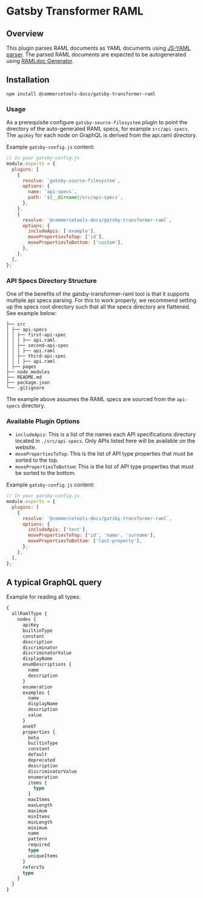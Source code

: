 # Gatsby Transformer RAML

## Overview

This plugin parses RAML documents as YAML documents using [JS-YAML parser](https://github.com/nodeca/js-yaml). The parsed RAML documents are expected to be autogenerated using [RAMLdoc Generator](../ramldoc-generator/README.md).

## Installation

`npm install @commercetools-docs/gatsby-transformer-raml`

### Usage

As a prerequisite configure `gatsby-source-filesystem` plugin to point the directory of the auto-generated RAML specs, for example `src/api-specs`. The `apiKey` for each node on GraphQL is derived from the api.raml directory.

Example `gatsby-config.js` content:

```js
// In your gatsby-config.js
module.exports = {
  plugins: [
    {
      resolve: `gatsby-source-filesystem`,
      options: {
        name: `api-specs`,
        path: `${__dirname}/src/api-specs`,
      },
    },
    {
      resolve: `@commercetools-docs/gatsby-transformer-raml`,
      options: {
        includeApis: ['example'],
        movePropertiesToTop: ['id'],
        movePropertiesToBottom: ['custom'],
      },
    },
  ],
};
```

### API Specs Directory Structure

One of the benefits of the gatsby-transformer-raml tool is that it supports multiple api specs parsing. For this to work properly, we recommend setting up the specs root directory such that all the specs directory are flattened. See example below:

```
├── src
│ ├── api-specs
│ │ ├── first-api-spec
│ │ | ├── api.raml
│ │ ├── second-api-spec
│ │ | ├── api.raml
│ │ ├── third-api-spec
│ │ | ├── api.raml
│ ├── pages
├── node_modules
├── README.md
├── package.json
└── .gitignore
```

The example above assumes the RAML specs are sourced from the `api-specs` directory.

### Available Plugin Options

- `includeApis`: This is a list of the names each API specifications directory located in `./src/api-specs`. Only APIs listed here will be available on the website.
- `movePropertiesToTop`: This is the list of API type properties that must be sorted to the top.
- `movePropertiesToBottom`: This is the list of API type properties that must be sorted to the bottom.

Example `gatsby-config.js` content:

```js
// In your gatsby-config.js
module.exports = {
  plugins: [
    {
      resolve: `@commercetools-docs/gatsby-transformer-raml`,
      options: {
        includeApis: ['test'],
        movePropertiesToTop: ['id', 'name', 'surname'],
        movePropertiesToBottom: ['last-property'],
      },
    },
  ],
};
```

## A typical GraphQL query

Example for reading all types:

```graphql
{
  allRamlType {
    nodes {
      apiKey
      builtinType
      constant
      description
      discriminator
      discriminatorValue
      displayName
      enumDescriptions {
        name
        description
      }
      enumeration
      examples {
        name
        displayName
        description
        value
      }
      oneOf
      properties {
        beta
        builtinType
        constant
        default
        deprecated
        description
        discriminatorValue
        enumeration
        items {
          type
        }
        maxItems
        maxLength
        maximum
        minItems
        minLength
        minimum
        name
        pattern
        required
        type
        uniqueItems
      }
      refersTo
      type
    }
  }
}
```
